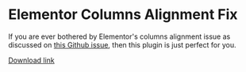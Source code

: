 # Elementor Columns Alignment Fix

If you are ever bothered by Elementor's columns alignment issue as discussed on [this Github issue](https://github.com/pojome/elementor/issues/452), then this plugin is just perfect for you.

[Download link](https://wordpress.org/plugins/columns-alignment-fix-for-elementor)